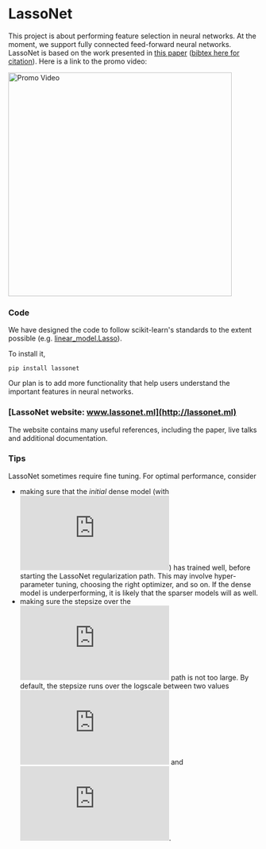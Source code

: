# LassoNet

This project is about performing feature selection in neural networks.
At the moment, we support fully connected feed-forward neural networks.
LassoNet is based on the work presented in [this paper](https://arxiv.org/abs/1907.12207) ([bibtex here for citation](https://github.com/lasso-net/lassonet/blob/master/citation.bib)).
Here is a link to the promo video:


<a href="https://www.youtube.com/watch?v=bbqpUfxA_OA" target="_blank"><img src="https://raw.githubusercontent.com/lasso-net/lassonet/master/docs/images/video_screenshot.png" width="450" alt="Promo Video"/></a>


### Code
We have designed the code to follow scikit-learn's standards to the extent possible (e.g. [linear_model.Lasso](https://scikit-learn.org/stable/modules/generated/sklearn.linear_model.Lasso.html)). 

To install it,
```
pip install lassonet
```

Our plan is to add more functionality that help users understand the important features in neural networks.


### [LassoNet website: www.lassonet.ml](http://lassonet.ml)
The website contains many useful references, including the paper, live talks and additional documentation.

### Tips

LassoNet sometimes require fine tuning. For optimal performance, consider
- making sure that the *initial* dense model (with ![](https://latex.codecogs.com/svg.latex?%5Clambda%20%3D%200)) has trained well, before starting the LassoNet  regularization path. This may involve hyper-parameter tuning, choosing the right optimizer, and so on. If the dense model is underperforming, it is likely that the sparser models will as well.
- making sure the stepsize over the ![](https://latex.codecogs.com/svg.latex?%5Clambda) path is not too large. By default, the stepsize runs over the logscale between two values ![](https://latex.codecogs.com/svg.latex?%5Clambda_%7Bmin%7D) and ![](https://latex.codecogs.com/svg.latex?%5Clambda_%7Bmin%7D).

